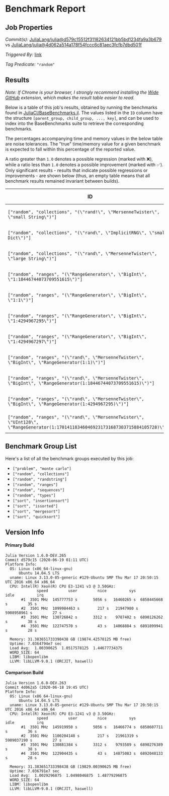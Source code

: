 # Benchmark Report

## Job Properties

*Commit(s):* [JuliaLang/julia@d579c15512f31182634121bb5bd1234fa9a3b679](https://github.com/JuliaLang/julia/commit/d579c15512f31182634121bb5bd1234fa9a3b679) vs [JuliaLang/julia@4d062a514a178f54fccc6c81aec3fcfb7dbd501f](https://github.com/JuliaLang/julia/commit/4d062a514a178f54fccc6c81aec3fcfb7dbd501f)

*Triggered By:* [link](https://github.com/JuliaLang/julia/pull/35235#issuecomment-646381368)

*Tag Predicate:* `"random"`

## Results

*Note: If Chrome is your browser, I strongly recommend installing the [Wide GitHub](https://chrome.google.com/webstore/detail/wide-github/kaalofacklcidaampbokdplbklpeldpj?hl=en)
extension, which makes the result table easier to read.*

Below is a table of this job's results, obtained by running the benchmarks found in
[JuliaCI/BaseBenchmarks.jl](https://github.com/JuliaCI/BaseBenchmarks.jl). The values
listed in the `ID` column have the structure `[parent_group, child_group, ..., key]`,
and can be used to index into the BaseBenchmarks suite to retrieve the corresponding
benchmarks.

The percentages accompanying time and memory values in the below table are noise tolerances. The "true"
time/memory value for a given benchmark is expected to fall within this percentage of the reported value.

A ratio greater than `1.0` denotes a possible regression (marked with :x:), while a ratio less
than `1.0` denotes a possible improvement (marked with :white_check_mark:). Only significant results - results
that indicate possible regressions or improvements - are shown below (thus, an empty table means that all
benchmark results remained invariant between builds).

| ID | time ratio | memory ratio |
|----|------------|--------------|
| `["random", "collections", "(\"rand!\", \"MersenneTwister\", \"small String\")"]` | 1.27 (25%) :x: | 1.00 (1%)  |
| `["random", "collections", "(\"rand\", \"ImplicitRNG\", \"small Dict\")"]` | 1.35 (25%) :x: | 1.00 (1%)  |
| `["random", "collections", "(\"rand\", \"MersenneTwister\", \"large String\")"]` | 1.52 (25%) :x: | 1.00 (1%)  |
| `["random", "ranges", "(\"RangeGenerator\", \"BigInt\", \"1:18446744073709551615\")"]` | 1.37 (25%) :x: | 1.00 (1%)  |
| `["random", "ranges", "(\"RangeGenerator\", \"BigInt\", \"1:1\")"]` | 0.69 (25%) :white_check_mark: | 1.00 (1%)  |
| `["random", "ranges", "(\"RangeGenerator\", \"BigInt\", \"1:4294967295\")"]` | 1.27 (25%) :x: | 1.00 (1%)  |
| `["random", "ranges", "(\"RangeGenerator\", \"BigInt\", \"1:4294967297\")"]` | 1.32 (25%) :x: | 1.00 (1%)  |
| `["random", "ranges", "(\"rand\", \"MersenneTwister\", \"BigInt\", \"RangeGenerator(1:1)\")"]` | 1.42 (25%) :x: | 1.00 (1%)  |
| `["random", "ranges", "(\"rand\", \"MersenneTwister\", \"BigInt\", \"RangeGenerator(1:18446744073709551615)\")"]` | 1.48 (25%) :x: | 1.00 (1%)  |
| `["random", "ranges", "(\"rand\", \"MersenneTwister\", \"BigInt\", \"RangeGenerator(1:4294967295)\")"]` | 1.26 (25%) :x: | 1.00 (1%)  |
| `["random", "ranges", "(\"rand\", \"MersenneTwister\", \"UInt128\", \"RangeGenerator(1:170141183460469231731687303715884105728)\")"]` | 1.54 (25%) :x: | 1.00 (1%)  |

## Benchmark Group List

Here's a list of all the benchmark groups executed by this job:

- `["problem", "monte carlo"]`
- `["random", "collections"]`
- `["random", "randstring"]`
- `["random", "ranges"]`
- `["random", "sequences"]`
- `["random", "types"]`
- `["sort", "insertionsort"]`
- `["sort", "issorted"]`
- `["sort", "mergesort"]`
- `["sort", "quicksort"]`

## Version Info

#### Primary Build

```
Julia Version 1.6.0-DEV.265
Commit d579c15 (2020-06-19 01:11 UTC)
Platform Info:
  OS: Linux (x86_64-linux-gnu)
      Ubuntu 14.04.5 LTS
  uname: Linux 3.13.0-85-generic #129-Ubuntu SMP Thu Mar 17 20:50:15 UTC 2016 x86_64 x86_64
  CPU: Intel(R) Xeon(R) CPU E3-1241 v3 @ 3.50GHz: 
              speed         user         nice          sys         idle          irq
       #1  3501 MHz  145777753 s       5056 s   16460265 s  6858445668 s         35 s
       #2  3501 MHz  1099984463 s        217 s   21947980 s  5908958961 s         27 s
       #3  3501 MHz  130726842 s       3312 s    9787402 s  6890126262 s         38 s
       #4  3501 MHz  122747570 s         43 s   14068884 s  6891899941 s         28 s
       
  Memory: 31.383651733398438 GB (19874.42578125 MB free)
  Uptime: 7.0364794e7 sec
  Load Avg:  1.00390625  1.0517578125  1.44677734375
  WORD_SIZE: 64
  LIBM: libopenlibm
  LLVM: libLLVM-9.0.1 (ORCJIT, haswell)

```

#### Comparison Build

```
Julia Version 1.6.0-DEV.263
Commit 4d062a5 (2020-06-18 19:45 UTC)
Platform Info:
  OS: Linux (x86_64-linux-gnu)
      Ubuntu 14.04.5 LTS
  uname: Linux 3.13.0-85-generic #129-Ubuntu SMP Thu Mar 17 20:50:15 UTC 2016 x86_64 x86_64
  CPU: Intel(R) Xeon(R) CPU E3-1241 v3 @ 3.50GHz: 
              speed         user         nice          sys         idle          irq
       #1  3501 MHz  145919950 s       5056 s   16466774 s  6858607711 s         36 s
       #2  3501 MHz  1100204148 s        217 s   21961319 s  5909037190 s         27 s
       #3  3501 MHz  130881384 s       3312 s    9793589 s  6890276389 s         38 s
       #4  3501 MHz  122904435 s         43 s   14075083 s  6892048133 s         28 s
       
  Memory: 31.383651733398438 GB (19829.00390625 MB free)
  Uptime: 7.036791e7 sec
  Load Avg:  1.0029296875  1.0498046875  1.48779296875
  WORD_SIZE: 64
  LIBM: libopenlibm
  LLVM: libLLVM-9.0.1 (ORCJIT, haswell)

```
